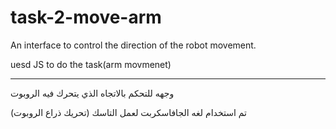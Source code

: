 # task-2-move-arm

An interface to control the direction of the robot movement.

uesd JS to do the task(arm movmenet)

--------------------------------------------------------------
وجهه للتحكم بالاتجاه الذي يتحرك فيه الروبوت

تم استخدام لغه الجافاسكربت لعمل التاسك (تحريك ذراع الروبوت)
